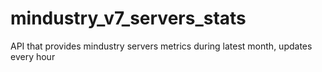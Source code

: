 # mindustry_v7_servers_stats
API that provides mindustry servers metrics during latest month, updates every hour
